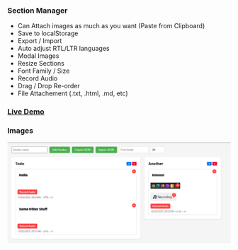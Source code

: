 ### Section Manager
- Can Attach images as much as you want (Paste from Clipboard)
- Save to localStorage
- Export / Import
- Auto adjust RTL/LTR languages
- Modal Images
- Resize Sections
- Font Family / Size
- Record Audio
- Drag / Drop Re-order
- File Attachement (.txt, .html, .md, etc)

### [Live Demo](https://ixjb94.github.io/section-manager/)

### Images
![Image](https://raw.githubusercontent.com/ixjb94/section-manager/master/img7.png "Image")